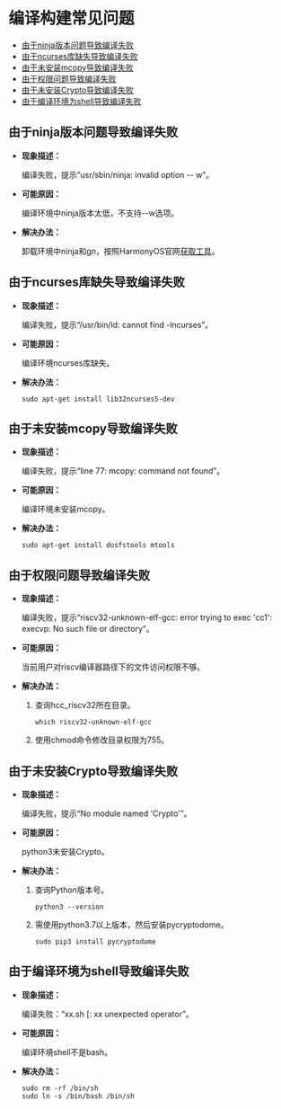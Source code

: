 # 编译构建常见问题<a name="ZH-CN_TOPIC_0000001060804832"></a>

-   [由于ninja版本问题导致编译失败](#section1019152312222)
-   [由于ncurses库缺失导致编译失败](#section21449422618)
-   [由于未安装mcopy导致编译失败](#section12477184992615)
-   [由于权限问题导致编译失败](#section178451337202716)
-   [由于未安装Crypto导致编译失败](#section1241481172819)
-   [由于编译环境为shell导致编译失败](#section3691222152919)

## 由于ninja版本问题导致编译失败<a name="section1019152312222"></a>

-   **现象描述：**

    编译失败，提示“usr/sbin/ninja: invalid option -- w”。

-   **可能原因：**

    编译环境中ninja版本太低，不支持--w选项。

-   **解决办法：**

    卸载环境中ninja和gn，按照HarmonyOS官网[获取工具](../get-code/获取工具.md)。


## 由于ncurses库缺失导致编译失败<a name="section21449422618"></a>

-   **现象描述：**

    编译失败，提示“/usr/bin/ld: cannot find -lncurses”。

-   **可能原因：**

    编译环境ncurses库缺失。

-   **解决办法：**

    ```
    sudo apt-get install lib32ncurses5-dev
    ```


## 由于未安装mcopy导致编译失败<a name="section12477184992615"></a>

-   **现象描述：**

    ​编译失败，提示“line 77: mcopy: command not found”。

-   **可能原因：**

    编译环境未安装mcopy。

-   **解决办法：**

    ```
    ​sudo apt-get install dosfstools mtools
    ```


## 由于权限问题导致编译失败<a name="section178451337202716"></a>

-   **现象描述：**

    编译失败，提示“riscv32-unknown-elf-gcc: error trying to exec 'cc1': execvp: No such file or directory”。

-   ​**可能原因：**

    当前用户对riscv编译器路径下的文件访问权限不够。

-   ​**解决办法：**
    1.  查询hcc\_riscv32所在目录。

        ```
        which riscv32-unknown-elf-gcc
        ```

    2.  使用chmod命令修改目录权限为755。


## 由于未安装Crypto导致编译失败<a name="section1241481172819"></a>

-   **现象描述：**

    编译失败，提示“No module named 'Crypto'”。

-   **可能原因：**

    python3未安装Crypto。

-   **解决办法：**
    1.  查询Python版本号。

        ```
        python3 --version
        ```

    2.  需使用python3.7以上版本，然后安装pycryptodome。

        ```
        sudo pip3 install pycryptodome
        ```



## 由于编译环境为shell导致编译失败<a name="section3691222152919"></a>

-   **现象描述：**

    编译失败：“xx.sh \[: xx unexpected operator”。

-   **可能原因：**

    编译环境shell不是bash。

-   **解决办法：**

    ```
    sudo rm -rf /bin/sh
    sudo ln -s /bin/bash /bin/sh
    ```


